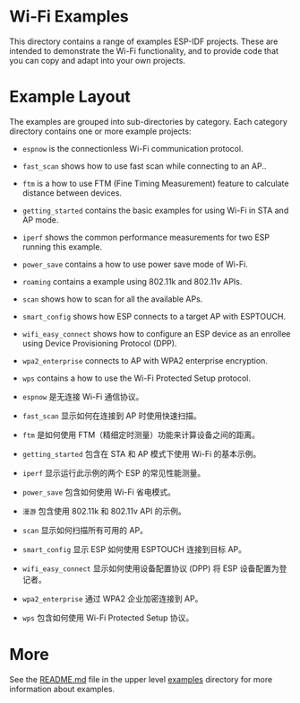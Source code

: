 # Wi-Fi Examples

This directory contains a range of examples ESP-IDF projects. These are intended to demonstrate the Wi-Fi functionality, and to provide code that you can copy and adapt into your own projects.

# Example Layout

The examples are grouped into sub-directories by category. Each category directory contains one or more example projects:

* `espnow` is the connectionless Wi-Fi communication protocol.
* `fast_scan` shows how to use fast scan while connecting to an AP..
* `ftm` is a how to use FTM (Fine Timing Measurement) feature to calculate distance between devices.
* `getting_started` contains the basic examples for using Wi-Fi in STA and AP mode.
* `iperf` shows the common performance measurements for two ESP running this example.
* `power_save` contains a how to use power save mode of Wi-Fi.
* `roaming` contains a example using 802.11k and 802.11v APIs.
* `scan` shows how to scan for all the available APs.
* `smart_config` shows how ESP connects to a target AP with ESPTOUCH.
* `wifi_easy_connect` shows how to configure an ESP device as an enrollee using Device Provisioning Protocol (DPP).
* `wpa2_enterprise` connects to AP with WPA2 enterprise encryption.
* `wps` contains a how to use the Wi-Fi Protected Setup protocol.

* `espnow` 是无连接 Wi-Fi 通信协议。
* `fast_scan` 显示如何在连接到 AP 时使用快速扫描。
* `ftm` 是如何使用 FTM（精细定时测量）功能来计算设备之间的距离。
* `getting_started` 包含在 STA 和 AP 模式下使用 Wi-Fi 的基本示例。
* `iperf` 显示运行此示例的两个 ESP 的常见性能测量。
* `power_save` 包含如何使用 Wi-Fi 省电模式。
* `漫游` 包含使用 802.11k 和 802.11v API 的示例。
* `scan` 显示如何扫描所有可用的 AP。
* `smart_config` 显示 ESP 如何使用 ESPTOUCH 连接到目标 AP。
* `wifi_easy_connect` 显示如何使用设备配置协议 (DPP) 将 ESP 设备配置为登记者。
* `wpa2_enterprise` 通过 WPA2 企业加密连接到 AP。
* `wps` 包含如何使用 Wi-Fi Protected Setup 协议。

# More

See the [README.md](../README.md) file in the upper level [examples](../) directory for more information about examples.
